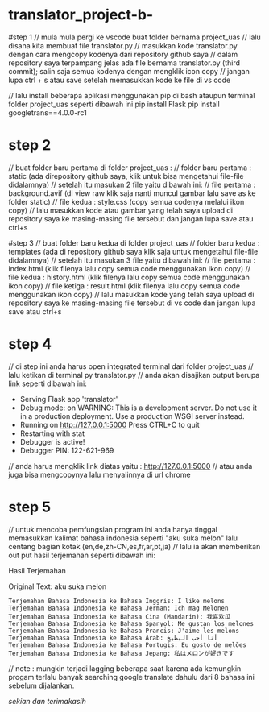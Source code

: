 # translator_project-b-

#step 1
// mula mula pergi ke vscode buat folder bernama project_uas
// lalu disana kita membuat file translator.py
// masukkan kode translator.py dengan cara mengcopy kodenya dari repository github saya
// dalam repository saya terpampang jelas ada file bernama translator.py (third commit); salin saja semua kodenya dengan mengklik icon copy
// jangan lupa ctrl + s atau save setelah memasukkan kode ke file di vs code

// lalu install beberapa aplikasi menggunakan pip di bash ataupun terminal folder project_uas seperti dibawah ini
pip install Flask
pip install googletrans==4.0.0-rc1

# step 2
// buat folder baru pertama di folder project_uas :
// folder baru pertama : static (ada direpository github saya, klik untuk bisa mengetahui file-file didalamnya)
// setelah itu masukan 2 file yaitu dibawah ini:
// file pertama : background.avif (di view raw klik saja nanti muncul gambar lalu save as ke folder static)
// file kedua : style.css (copy semua codenya melalui ikon copy)
// lalu masukkan kode atau gambar yang telah saya upload di repository saya ke masing-masing file tersebut dan jangan lupa save atau ctrl+s

#step 3
// buat folder baru kedua di folder project_uas 
// folder baru kedua : templates (ada di repository github saya klik saja untuk mengetahui file-file didalamnya)
// setelah itu masukan 3 file yaitu dibawah ini:
// file pertama : index.html (klik filenya lalu copy semua code menggunakan ikon copy)
// file kedua : history.html (klik filenya lalu copy semua code menggunakan ikon copy)
// file ketiga : result.html (klik filenya lalu copy semua code menggunakan ikon copy)
// lalu masukkan kode yang telah saya upload di repository saya ke masing-masing file tersebut di vs code dan jangan lupa save atau ctrl+s

# step 4
// di step ini anda harus open integrated terminal dari folder project_uas
// lalu ketikan di terminal py translator.py
// anda akan disajikan output berupa link seperti dibawah ini:
 * Serving Flask app 'translator'
 * Debug mode: on
WARNING: This is a development server. Do not use it in a production deployment. Use a production WSGI server instead.
 * Running on http://127.0.0.1:5000
Press CTRL+C to quit
 * Restarting with stat
 * Debugger is active!
 * Debugger PIN: 122-621-969

// anda harus mengklik link diatas yaitu : http://127.0.0.1:5000
// atau anda juga bisa mengcopynya lalu menyalinnya di url chrome

# step 5
// untuk mencoba pemfungsian program ini anda hanya tinggal memasukkan kalimat bahasa indonesia seperti "aku suka melon" lalu centang bagian kotak (en,de,zh-CN,es,fr,ar,pt,ja)
// lalu ia akan memberikan out put hasil terjemahan seperti dibawah ini:

Hasil Terjemahan

Original Text: aku suka melon

    Terjemahan Bahasa Indonesia ke Bahasa Inggris: I like melons
    Terjemahan Bahasa Indonesia ke Bahasa Jerman: Ich mag Melonen
    Terjemahan Bahasa Indonesia ke Bahasa Cina (Mandarin): 我喜欢瓜
    Terjemahan Bahasa Indonesia ke Bahasa Spanyol: Me gustan los melones
    Terjemahan Bahasa Indonesia ke Bahasa Prancis: J'aime les melons
    Terjemahan Bahasa Indonesia ke Bahasa Arab: أنا أحب البطيخ
    Terjemahan Bahasa Indonesia ke Bahasa Portugis: Eu gosto de melões
    Terjemahan Bahasa Indonesia ke Bahasa Jepang: 私はメロンが好きです

// note : mungkin terjadi lagging beberapa saat karena ada kemungkin progam terlalu banyak searching google translate dahulu dari 8 bahasa ini sebelum dijalankan.

*sekian dan terimakasih*
